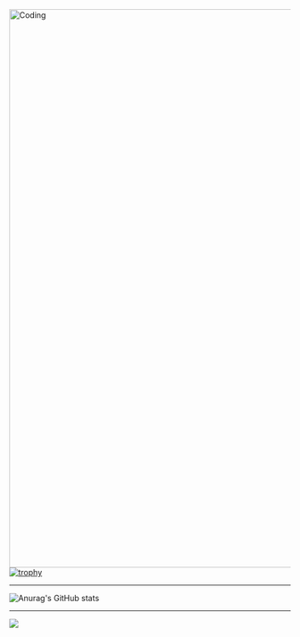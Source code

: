 
<img align="right" alt="Coding" width="1000" src="https://media.discordapp.net/attachments/1127332686550270033/1348761102422638642/berserk.jpg?ex=67d0a329&is=67cf51a9&hm=b92a75d6df1960e8dbadcf9d67c8ac85ccb85cae8cb35f7220b491f68aebd34d&=&format=webp&width=1522&height=856">

---
---

[![trophy](https://github-profile-trophy.vercel.app/?username=IagoTatto&theme=radical)](https://github.com/ryo-ma/github-profile-trophy)

---

![Anurag's GitHub stats](https://github-readme-stats.vercel.app/api?username=IagoTatto&show_icons=true&theme=radical)

---

![](https://komarev.com/ghpvc/?username=IagoTatto)
